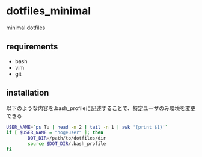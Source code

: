 # dotfiles_minimal

minimal dotfiles

## requirements

- bash
- vim
- git

## installation

以下のような内容を.bash_profileに記述することで、特定ユーザのみ環境を変更できる
```bash
USER_NAME=`ps Tu | head -n 2 | tail -n 1 | awk '{print $1}'`
if [ $USER_NAME = "hogeuser" ]; then
        DOT_DIR=/path/to/dotfiles/dir
        source $DOT_DIR/.bash_profile
fi
```
